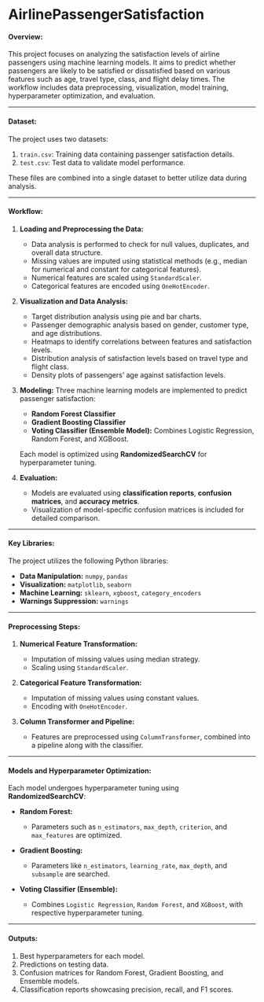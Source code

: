 # AirlinePassengerSatisfaction

#### Overview:
This project focuses on analyzing the satisfaction levels of airline passengers using machine learning models. It aims to predict whether passengers are likely to be satisfied or dissatisfied based on various features such as age, travel type, class, and flight delay times. The workflow includes data preprocessing, visualization, model training, hyperparameter optimization, and evaluation.

---

#### Dataset:
The project uses two datasets:
1. `train.csv`: Training data containing passenger satisfaction details.
2. `test.csv`: Test data to validate model performance.

These files are combined into a single dataset to better utilize data during analysis.

---

#### Workflow:
1. **Loading and Preprocessing the Data:**
   - Data analysis is performed to check for null values, duplicates, and overall data structure.
   - Missing values are imputed using statistical methods (e.g., median for numerical and constant for categorical features).
   - Numerical features are scaled using `StandardScaler`.
   - Categorical features are encoded using `OneHotEncoder`.

2. **Visualization and Data Analysis:**
   - Target distribution analysis using pie and bar charts.
   - Passenger demographic analysis based on gender, customer type, and age distributions.
   - Heatmaps to identify correlations between features and satisfaction levels.
   - Distribution analysis of satisfaction levels based on travel type and flight class.
   - Density plots of passengers’ age against satisfaction levels.

3. **Modeling:**
   Three machine learning models are implemented to predict passenger satisfaction:
   - **Random Forest Classifier**
   - **Gradient Boosting Classifier**
   - **Voting Classifier (Ensemble Model):** Combines Logistic Regression, Random Forest, and XGBoost.

   Each model is optimized using **RandomizedSearchCV** for hyperparameter tuning.

4. **Evaluation:**
   - Models are evaluated using **classification reports**, **confusion matrices**, and **accuracy metrics**.
   - Visualization of model-specific confusion matrices is included for detailed comparison.

---

#### Key Libraries:
The project utilizes the following Python libraries:
- **Data Manipulation:** `numpy`, `pandas`
- **Visualization:** `matplotlib`, `seaborn`
- **Machine Learning:** `sklearn`, `xgboost`, `category_encoders`
- **Warnings Suppression:** `warnings`

---

#### Preprocessing Steps:
1. **Numerical Feature Transformation:**
   - Imputation of missing values using median strategy.
   - Scaling using `StandardScaler`.
   
2. **Categorical Feature Transformation:**
   - Imputation of missing values using constant values.
   - Encoding with `OneHotEncoder`.

3. **Column Transformer and Pipeline:**
   - Features are preprocessed using `ColumnTransformer`, combined into a pipeline along with the classifier.

---

#### Models and Hyperparameter Optimization:
Each model undergoes hyperparameter tuning using **RandomizedSearchCV**:
- **Random Forest:**
  - Parameters such as `n_estimators`, `max_depth`, `criterion`, and `max_features` are optimized.
  
- **Gradient Boosting:**
  - Parameters like `n_estimators`, `learning_rate`, `max_depth`, and `subsample` are searched.

- **Voting Classifier (Ensemble):**
  - Combines `Logistic Regression`, `Random Forest`, and `XGBoost`, with respective hyperparameter tuning.

---

#### Outputs:
1. Best hyperparameters for each model.
2. Predictions on testing data.
3. Confusion matrices for Random Forest, Gradient Boosting, and Ensemble models.
4. Classification reports showcasing precision, recall, and F1 scores.



